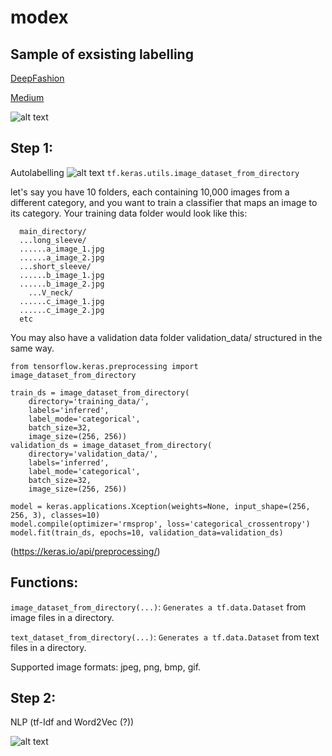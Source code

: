 # modex

## Sample of exsisting labelling 



[DeepFashion](http://mmlab.ie.cuhk.edu.hk/projects/DeepFashion.html )

[Medium](https://towardsdatascience.com/clothes-classification-with-the-deepfashion-dataset-and-fast-ai-1e174cbf0cdc)


![alt text](https://miro.medium.com/max/2000/1*jjsoLIWRNxDXOD_dui85lg.png)



## Step 1:
Autolabelling
![alt text](https://uploads-ssl.webflow.com/5cf12d0aeca6753441cb765c/615ae9d50080824a022e8509_SHIRT-1.png)
`tf.keras.utils.image_dataset_from_directory`
  
let's say you have 10 folders, each containing 10,000 images from a different category, and you want to train a classifier that maps an image to its category. Your training data folder would look like this:


```
  main_directory/
  ...long_sleeve/
  ......a_image_1.jpg
  ......a_image_2.jpg
  ...short_sleeve/
  ......b_image_1.jpg
  ......b_image_2.jpg
    ...V_neck/
  ......c_image_1.jpg
  ......c_image_2.jpg
  etc
  ```
  
  You may also have a validation data folder validation_data/ structured in the same way.


  
```  from tensorflow import keras
from tensorflow.keras.preprocessing import image_dataset_from_directory

train_ds = image_dataset_from_directory(
    directory='training_data/',
    labels='inferred',
    label_mode='categorical',
    batch_size=32,
    image_size=(256, 256))
validation_ds = image_dataset_from_directory(
    directory='validation_data/',
    labels='inferred',
    label_mode='categorical',
    batch_size=32,
    image_size=(256, 256))

model = keras.applications.Xception(weights=None, input_shape=(256, 256, 3), classes=10)
model.compile(optimizer='rmsprop', loss='categorical_crossentropy')
model.fit(train_ds, epochs=10, validation_data=validation_ds) 
```
  
(https://keras.io/api/preprocessing/)

## Functions:


```image_dataset_from_directory(...)```: ```Generates a tf.data.Dataset``` from image files in a directory.

```text_dataset_from_directory(...)```: ```Generates a tf.data.Dataset``` from text files in a directory.


  
  Supported image formats: jpeg, png, bmp, gif.

## Step 2:

NLP (tf-Idf and Word2Vec (?))

![alt text](https://miro.medium.com/max/1400/1*qQgnyPLDIkUmeZKN2_ZWbQ.png)



